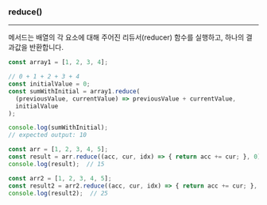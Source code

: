 ### reduce() 
---

메서드는 배열의 각 요소에 대해 주어진 리듀서(reducer) 함수를 실행하고, 하나의 결과값을 반환합니다.

```javascript
const array1 = [1, 2, 3, 4];

// 0 + 1 + 2 + 3 + 4
const initialValue = 0;
const sumWithInitial = array1.reduce(
  (previousValue, currentValue) => previousValue + currentValue,
  initialValue
);

console.log(sumWithInitial);
// expected output: 10

const arr = [1, 2, 3, 4, 5];
const result = arr.reduce((acc, cur, idx) => { return acc += cur; }, 0);
console.log(result);  // 15

const arr2 = [1, 2, 3, 4, 5];
const result2 = arr2.reduce((acc, cur, idx) => { return acc += cur; }, 10);
console.log(result2);  // 25
```

